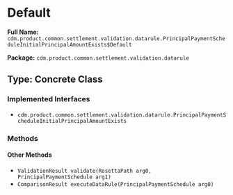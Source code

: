 # Default

**Full Name:** `cdm.product.common.settlement.validation.datarule.PrincipalPaymentScheduleInitialPrincipalAmountExists$Default`

**Package:** `cdm.product.common.settlement.validation.datarule`

## Type: Concrete Class

### Implemented Interfaces

- `cdm.product.common.settlement.validation.datarule.PrincipalPaymentScheduleInitialPrincipalAmountExists`

### Methods

#### Other Methods

- `ValidationResult validate(RosettaPath arg0, PrincipalPaymentSchedule arg1)`
- `ComparisonResult executeDataRule(PrincipalPaymentSchedule arg0)`

